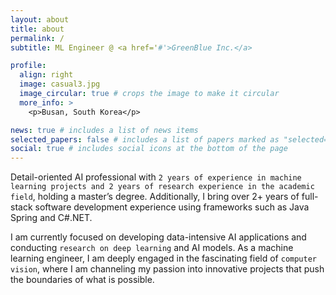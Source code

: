```yaml
---
layout: about
title: about
permalink: /
subtitle: ML Engineer @ <a href='#'>GreenBlue Inc.</a>

profile:
  align: right
  image: casual3.jpg
  image_circular: true # crops the image to make it circular
  more_info: >
    <p>Busan, South Korea</p>

news: true # includes a list of news items
selected_papers: false # includes a list of papers marked as "selected={true}"
social: true # includes social icons at the bottom of the page
---
```


Detail-oriented AI professional with `2 years of experience in machine learning projects and 2 years of research experience in the academic field`, holding a master’s degree. Additionally, I bring over 2+ years of full-stack software development experience using frameworks such as Java Spring and C#.NET.

I am currently focused on developing data-intensive AI applications and conducting `research on deep learning` and AI models. As a machine learning engineer, I am deeply engaged in the fascinating field of `computer vision`, where I am channeling my passion into innovative projects that push the boundaries of what is possible.
